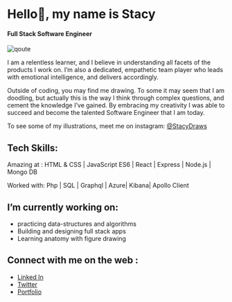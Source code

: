 # Hello👋, my name is Stacy
####  Full Stack Software Engineer

![qoute](https://user-images.githubusercontent.com/47963818/101625804-faa1c100-39e9-11eb-86a9-7bebbe7f80a3.gif)

I am a relentless learner, and I believe in understanding all facets of the products I work on. I’m also a dedicated, empathetic team player who leads with emotional intelligence, and delivers accordingly. 

Outside of coding, you may find me drawing. To some it may seem that I am doodling, but actually this is the way I think through complex questions, and cement the knowledge I’ve gained. By embracing my creativity I was able to succeed and become the talented Software Engineer that I am today. 

To see some of my illustrations, meet me on instagram: [@StacyDraws](https://www.instagram.com/stacydraws/)

## Tech Skills:
 
Amazing at : HTML & CSS | JavaScript ES6 | React | Express | Node.js | Mongo DB

Worked with: Php | SQL | Graphql | Azure| Kibana| Apollo Client

## I’m currently working on:
- practicing data-structures and algorithms
- Building and designing full stack apps 
- Learning anatomy with figure drawing

## Connect with me on the web :
-  [Linked In](https://www.linkedin.com/in/stacy-lafume/)
-  [Twitter](https://twitter.com/stacylafume1) 
-  [Portfolio](https://www.stacylafume.com/)
<!--
**StacyLafume/StacyLafume** is a ✨ _special_ ✨ repository because its `README.md` (this file) appears on your GitHub profile.

Here are some ideas to get you started:

- 🔭 I’m currently working on ...
- 🌱 I’m currently learning ...
- 👯 I’m looking to collaborate on ...
- 🤔 I’m looking for help with ...
- 💬 Ask me about ...
- 📫 How to reach me: ...
- 😄 Pronouns: ...
- ⚡ Fun fact: ...
-->
